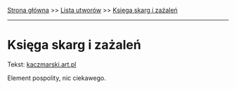 [Strona główna](../index.md) >> [Lista utworów](../list.md) >> [Księga skarg i zażaleń](236.md)

---

# Księga skarg i zażaleń

Tekst: [kaczmarski.art.pl](https://www.kaczmarski.art.pl/tworczosc/wiersze/ksiega-skarg-i-zazalen/)

Element pospolity, nic ciekawego.